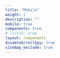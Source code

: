 ```yaml
---
title: "Mobile"
weight: 1
description: ""
mobile: true
components: true
# listJS: true
layout: components
disableScrollSpy: true
sitemap_exclude: true
---
```

